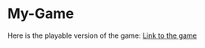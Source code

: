 # My-Game
Here is the playable version of the game: [Link to the game](https://play.unity.com/en/games/edaf56cd-0818-49c4-a103-5c9811613baf/zombie-driving-survival-game)
